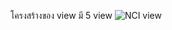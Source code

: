 โครงสร้างของ view มี 5 view
![NCI view](https://github.com/it-nci/TCB_API/blob/main/image/Screenshot%202025-04-27%20222109.jpg) 
